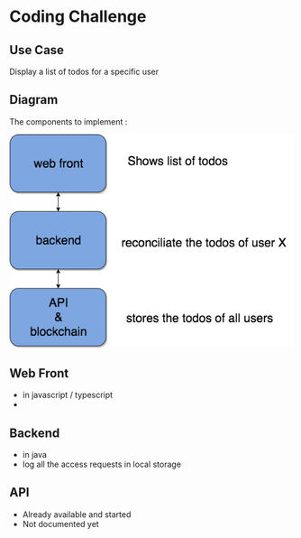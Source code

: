 # Coding Challenge

## Use Case
Display a list of todos for a specific user

## Diagram
The components to implement :

![alt text](https://github.com/bp2s/codingchallenge/blob/master/Diagram.png "Diagram")

## Web Front
* in javascript / typescript
* 

## Backend
* in java
* log all the access requests in local storage

## API
* Already available and started
* Not documented yet

